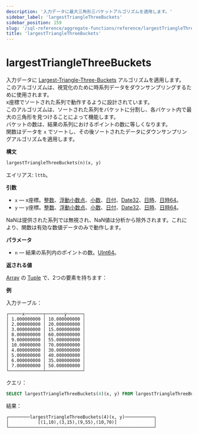 ```yaml
---
description: '入力データに最大三角形三バケットアルゴリズムを適用します。'
sidebar_label: 'largestTriangleThreeBuckets'
sidebar_position: 159
slug: '/sql-reference/aggregate-functions/reference/largestTriangleThreeBuckets'
title: 'largestTriangleThreeBuckets'
---
```





# largestTriangleThreeBuckets

入力データに [Largest-Triangle-Three-Buckets](https://skemman.is/bitstream/1946/15343/3/SS_MSthesis.pdf) アルゴリズムを適用します。  
このアルゴリズムは、視覚化のために時系列データをダウンサンプリングするために使用されます。  
x座標でソートされた系列で動作するように設計されています。  
このアルゴリズムは、ソートされた系列をバケットに分割し、各バケット内で最大の三角形を見つけることによって機能します。  
バケットの数は、結果の系列におけるポイントの数に等しくなります。  
関数はデータを `x` でソートし、その後ソートされたデータにダウンサンプリングアルゴリズムを適用します。

**構文**

```sql
largestTriangleThreeBuckets(n)(x, y)
```

エイリアス: `lttb`。

**引数**

- `x` — x座標。[整数](../../../sql-reference/data-types/int-uint.md)、[浮動小数点](../../../sql-reference/data-types/float.md)、[小数](../../../sql-reference/data-types/decimal.md)、[日付](../../../sql-reference/data-types/date.md)、[Date32](../../../sql-reference/data-types/date32.md)、[日時](../../../sql-reference/data-types/datetime.md)、[日時64](../../../sql-reference/data-types/datetime64.md)。
- `y` — y座標。[整数](../../../sql-reference/data-types/int-uint.md)、[浮動小数点](../../../sql-reference/data-types/float.md)、[小数](../../../sql-reference/data-types/decimal.md)、[日付](../../../sql-reference/data-types/date.md)、[Date32](../../../sql-reference/data-types/date32.md)、[日時](../../../sql-reference/data-types/datetime.md)、[日時64](../../../sql-reference/data-types/datetime64.md)。

NaNは提供された系列では無視され、NaN値は分析から除外されます。これにより、関数は有効な数値データのみで動作します。

**パラメータ**

- `n` — 結果の系列内のポイントの数。[UInt64](../../../sql-reference/data-types/int-uint.md)。

**返される値**

[Array](../../../sql-reference/data-types/array.md) の [Tuple](../../../sql-reference/data-types/tuple.md) で、2つの要素を持ちます：

**例**

入力テーブル：

```text
┌─────x───────┬───────y──────┐
│ 1.000000000 │ 10.000000000 │
│ 2.000000000 │ 20.000000000 │
│ 3.000000000 │ 15.000000000 │
│ 8.000000000 │ 60.000000000 │
│ 9.000000000 │ 55.000000000 │
│ 10.00000000 │ 70.000000000 │
│ 4.000000000 │ 30.000000000 │
│ 5.000000000 │ 40.000000000 │
│ 6.000000000 │ 35.000000000 │
│ 7.000000000 │ 50.000000000 │
└─────────────┴──────────────┘
```

クエリ：

```sql
SELECT largestTriangleThreeBuckets(4)(x, y) FROM largestTriangleThreeBuckets_test;
```

結果：

```text
┌────────largestTriangleThreeBuckets(4)(x, y)───────────┐
│           [(1,10),(3,15),(9,55),(10,70)]              │
└───────────────────────────────────────────────────────┘
```
